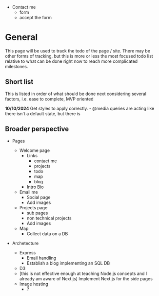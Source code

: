 


- Contact me
    - form
    - accept the form
# General
This page will be used to track the todo of the page / site. There may be other forms of tracking, but this is more or less the most focused todo list relative to what can be done right now to reach more complicated milestones.

## Short list
This is listed in order of what should be done next considering several factors, i.e. ease to complete, MVP oriented

**10/10/2024**
Get styles to apply correctly.
    - @media queries are acting like there isn't a default state, but there is
    

## Broader perspective

- Pages
    - Welcome page
        - Links
            - contact me
            - projects
            - todo
            - map
            - blog
        - Intro Bio
    - Email me
        - Social page
        - Add images
    - Projects page
        - sub pages
        - non technical projects
        - Add images
    - Map
        - Collect data on a DB

- Archetecture
    - Express 
        - Email handling
        - Establish a blog implementing an SQL DB
    - D3
    - [this is not effective enough at teaching Node.js concepts and I already am aware of Next.js] Implement Next.js for the side pages
    - Image hosting
        - ?